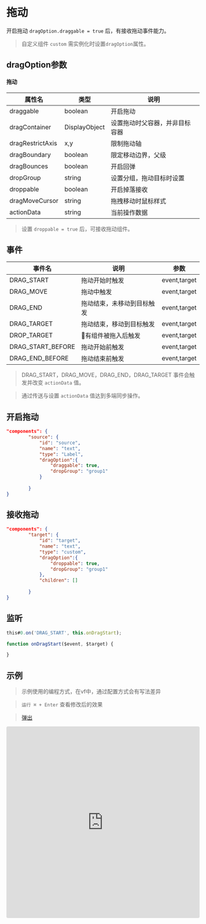 # 拖动

开启拖动 `dragOption.draggable = true` 后，有接收拖动事件能力。

> 自定义组件 `custom` 需实例化时设置`dragOption`属性。 

## dragOption参数

#### 拖动
| 属性名 | 类型 | 说明 |
| --- | --- | --- | 
|  draggable | boolean | 开启拖动 |
|  dragContainer | DisplayObject| 设置拖动时父容器，并非目标容器 |
|  dragRestrictAxis | x,y | 限制拖动轴 |
|  dragBoundary | boolean | 限定移动边界，父级 |
|  dragBounces | boolean | 开启回弹 |
|  dropGroup | string | 设置分组，拖动目标时设置  |
|  droppable | boolean | 开启掉落接收 |
|  dragMoveCursor | string | 拖拽移动时鼠标样式 |
|  actionData | string | 当前操作数据 |
> 设置 `droppable = true` 后，可接收拖动组件。

## 事件

| 事件名  | 说明 | 参数 |
| --- | --- | --- |
|  DRAG_START | 拖动开始时触发 | event,target |
|  DRAG_MOVE | 拖动中触发 | event,target |
|  DRAG_END | 拖动结束，未移动到目标触发 | event,target |
|  DRAG_TARGET | 拖动结束，移动到目标触发 | event,target |
|  DROP_TARGET | 有组件被拖入后触发 | event,target |
|  DRAG_START_BEFORE | 拖动开始前触发 | event,target |
|  DRAG_END_BEFORE | 拖动结束前触发 | event,target |

> DRAG_START，DRAG_MOVE，DRAG_END，DRAG_TARGET 事件会触发并改变 `actionData` 值。

> 通过传送与设置 `actionData` 值达到多端同步操作。

## 开启拖动

``` json
"components": {
        "source": {
            "id": "source",
            "name": "text",
            "type": "Label",
            "dragOption":{
                "draggable": true,
                "dropGroup": "group1"
            }
            
        }
}
```

## 接收拖动

``` json
"components": {
        "target": {
            "id": "target",
            "name": "text",
            "type": "custom",
            "dragOption":{
                "droppable": true,
                "dropGroup": "group1"
            },
            "children": []
            
        }
}
```

## 监听

``` typescript
this#0.on('DRAG_START', this.onDragStart);

function onDragStart($event, $target) {

}

```

## 示例


> 示例使用的编程方式，在vf中，通过配置方式会有写法差异

> `运行 ⌘ + Enter` 查看修改后的效果

> [弹出](https://vipkid-edu.github.io/vf-gui/play/#example/TestDrag)

<iframe
     src="https://codesandbox.io/embed/dragexample-eul9l?fontsize=14&hidenavigation=1&module=%2Fsrc%2Fcomponents.ts&theme=dark"
     style="width:100%; height:500px; border:0; border-radius: 4px; overflow:hidden;"
     title="dragExample"
     allow="accelerometer; ambient-light-sensor; camera; encrypted-media; geolocation; gyroscope; hid; microphone; midi; payment; usb; vr; xr-spatial-tracking"
     sandbox="allow-autoplay allow-forms allow-modals allow-popups allow-presentation allow-same-origin allow-scripts"
></iframe>

